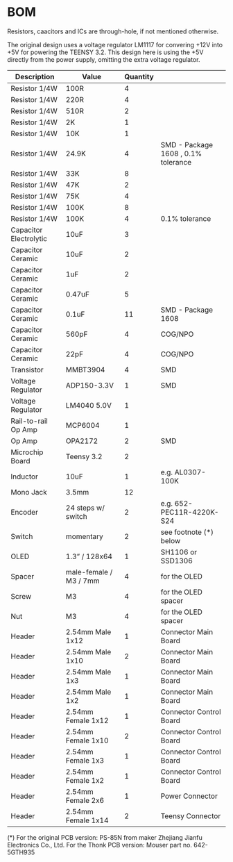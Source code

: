 # BOM
Resistors, caacitors and ICs are through-hole, if not mentioned otherwise.

The original design uses a voltage regulator LM1117 for convering +12V into +5V for powering the TEENSY 3.2.
This design here is using the +5V directly from the power supply, omitting the extra voltage regulator.

| Description | Value | Quantity | |
| --- | --- | --- | --- |
| Resistor 1/4W | 100R | 4 | |
| Resistor 1/4W | 220R | 4 | |
| Resistor 1/4W | 510R | 2 | |
| Resistor 1/4W | 2K | 1 | |
| Resistor 1/4W | 10K | 1 | |
| Resistor 1/4W | 24.9K | 4 | SMD - Package 1608 , 0.1% tolerance |
| Resistor 1/4W | 33K | 8 | |
| Resistor 1/4W | 47K | 2 | |
| Resistor 1/4W | 75K | 4 | |
| Resistor 1/4W | 100K | 8 | |
| Resistor 1/4W | 100K | 4 | 0.1% tolerance |
| Capacitor Electrolytic | 10uF | 3 | |
| Capacitor Ceramic | 10uF | 2 | |
| Capacitor Ceramic | 1uF | 2 | |
| Capacitor Ceramic | 0.47uF | 5 | |
| Capacitor Ceramic | 0.1uF | 11 | SMD - Package 1608 |
| Capacitor Ceramic | 560pF | 4 | COG/NPO |
| Capacitor Ceramic | 22pF | 4 | COG/NPO |
| Transistor | MMBT3904 | 4 | SMD |
| Voltage Regulator | ADP150-3.3V | 1 | SMD |
| Voltage Regulator | LM4040 5.0V | 1 | |
| Rail-to-rail Op Amp | MCP6004 | 1 | |
| Op Amp | OPA2172 | 2 | SMD |
| Microchip Board | Teensy 3.2 | 2 | |
| Inductor | 10uF | 1 | e.g. AL0307-100K |
| Mono Jack | 3.5mm | 12 | |
| Encoder | 24 steps w/ switch | 2 | e.g. 652-PEC11R-4220K-S24 |
| Switch | momentary | 2 | see footnote (*) below |
| OLED | 1.3” / 128x64 | 1 | SH1106 or SSD1306 |
| Spacer | male-female / M3 / 7mm | 4 | for the OLED |
| Screw | M3 | 4 | for the OLED spacer |
| Nut | M3 | 4 | for the OLED spacer |
| Header | 2.54mm Male 1x12 | 1 | Connector Main Board |
| Header | 2.54mm Male 1x10 | 2 | Connector Main Board |
| Header | 2.54mm Male 1x3 | 1 | Connector Main Board |
| Header | 2.54mm Male 1x2 | 1 | Connector Main Board |
| Header | 2.54mm Female 1x12 | 1 | Connector Control Board |
| Header | 2.54mm Female 1x10 | 2 | Connector Control Board |
| Header | 2.54mm Female 1x3 | 1 | Connector Control Board |
| Header | 2.54mm Female 1x2 | 1 | Connector Control Board |
| Header | 2.54mm Female 2x6 | 1 | Power Connector |
| Header | 2.54mm Female 1x14 | 2 | Teensy Connector |

(*) For the original PCB version: PS-85N from maker Zhejiang Jianfu Electronics Co., Ltd. For the Thonk PCB version: Mouser part no. 642-5GTH935
